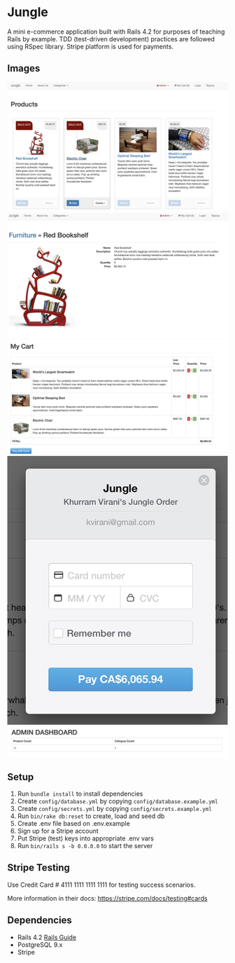 # Jungle

A mini e-commerce application built with Rails 4.2 for purposes of teaching Rails by example.
TDD (test-driven development) practices are followed using RSpec library.
Stripe platform is used for payments.

## Images
![Test Image 1](https://github.com/hannaohandrews/jungle/blob/master/pictures/home_page.png?raw=true)
![Test Image 2](https://github.com/hannaohandrews/jungle/blob/master/pictures/product.png?raw=true)
![Test Image 3](https://github.com/hannaohandrews/jungle/blob/master/pictures/cart.png?raw=true)
![Test Image 4](https://github.com/hannaohandrews/jungle/blob/master/pictures/payment.png?raw=true)
![Test Image 5](https://github.com/hannaohandrews/jungle/blob/master/pictures/admin.png?raw=true)

## Setup

1. Run `bundle install` to install dependencies
2. Create `config/database.yml` by copying `config/database.example.yml`
3. Create `config/secrets.yml` by copying `config/secrets.example.yml`
4. Run `bin/rake db:reset` to create, load and seed db
5. Create .env file based on .env.example
6. Sign up for a Stripe account
7. Put Stripe (test) keys into appropriate .env vars
8. Run `bin/rails s -b 0.0.0.0` to start the server

## Stripe Testing

Use Credit Card # 4111 1111 1111 1111 for testing success scenarios.

More information in their docs: <https://stripe.com/docs/testing#cards>

## Dependencies

* Rails 4.2 [Rails Guide](http://guides.rubyonrails.org/v4.2/)
* PostgreSQL 9.x
* Stripe






